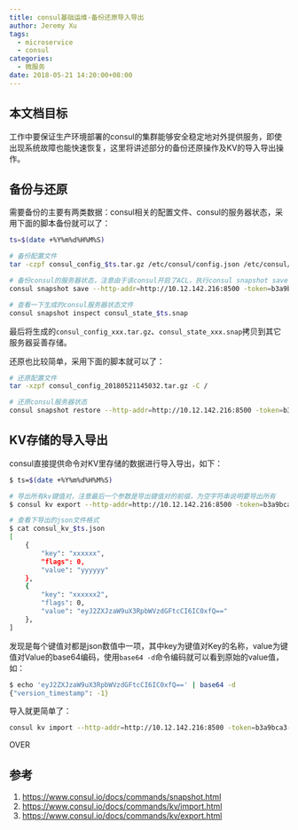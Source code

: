 ```yaml
---
title: consul基础运维-备份还原导入导出
author: Jeremy Xu
tags:
  - microservice
  - consul
categories:
  - 微服务
date: 2018-05-21 14:20:00+08:00
---
```


## 本文档目标

工作中要保证生产环境部署的consul的集群能够安全稳定地对外提供服务，即使出现系统故障也能快速恢复，这里将讲述部分的备份还原操作及KV的导入导出操作。

## 备份与还原

需要备份的主要有两类数据：consul相关的配置文件、consul的服务器状态，采用下面的脚本备份就可以了：

```bash
ts=$(date +%Y%m%d%H%M%S)

# 备份配置文件
tar -czpf consul_config_$ts.tar.gz /etc/consul/config.json /etc/consul/consul.d

# 备份consul的服务器状态，注意由于该consul开启了ACL，执行consul snapshot save时必须带Management Token，关于consul ACL token的说明见上一篇"consul安全加固"
consul snapshot save --http-addr=http://10.12.142.216:8500 -token=b3a9bca3-6e8e-9678-ea35-ccb8fb272d42 consul_state_$ts.snap

# 查看一下生成的consul服务器状态文件
consul snapshot inspect consul_state_$ts.snap
```

最后将生成的`consul_config_xxx.tar.gz`、`consul_state_xxx.snap`拷贝到其它服务器妥善存储。

还原也比较简单，采用下面的脚本就可以了：

```bash
# 还原配置文件
tar -xzpf consul_config_20180521145032.tar.gz -C /

# 还原consul服务器状态
consul snapshot restore --http-addr=http://10.12.142.216:8500 -token=b3a9bca3-6e8e-9678-ea35-ccb8fb272d42 consul_state_20180521145032.snap
```

## KV存储的导入导出

consul直接提供命令对KV里存储的数据进行导入导出，如下：

```bash
$ ts=$(date +%Y%m%d%H%M%S)

# 导出所有kv键值对，注意最后一个参数是导出键值对的前缀，为空字符串说明要导出所有
$ consul kv export --http-addr=http://10.12.142.216:8500 -token=b3a9bca3-6e8e-9678-ea35-ccb8fb272d42 '' > consul_kv_$ts.json

# 查看下导出的json文件格式
$ cat consul_kv_$ts.json
[
	{
		"key": "xxxxxx",
		"flags": 0,
		"value": "yyyyyy"
	},
	{
		"key": "xxxxxx2",
		"flags": 0,
		"value": "eyJ2ZXJzaW9uX3RpbWVzdGFtcCI6IC0xfQ=="
	},
]
```

发现是每个键值对都是json数值中一项，其中key为键值对Key的名称，value为键值对Value的base64编码，使用`base64 -d`命令编码就可以看到原始的value值，如：

```bash
$ echo 'eyJ2ZXJzaW9uX3RpbWVzdGFtcCI6IC0xfQ==' | base64 -d
{"version_timestamp": -1}
```

导入就更简单了：

```bash
consul kv import --http-addr=http://10.12.142.216:8500 -token=b3a9bca3-6e8e-9678-ea35-ccb8fb272d42 @consul_kv_20180521150322.json
```

OVER

## 参考

1. https://www.consul.io/docs/commands/snapshot.html
2. https://www.consul.io/docs/commands/kv/import.html
3. https://www.consul.io/docs/commands/kv/export.html